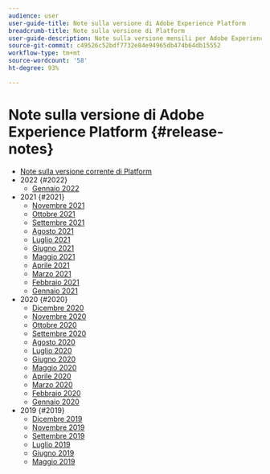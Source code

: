 ```yaml
---
audience: user
user-guide-title: Note sulla versione di Adobe Experience Platform
breadcrumb-title: Note sulla versione di Platform
user-guide-description: Note sulla versione mensili per Adobe Experience Platform.
source-git-commit: c49526c52bdf7732e84e94965db474b64db15552
workflow-type: tm+mt
source-wordcount: '58'
ht-degree: 93%

---
```



# Note sulla versione di Adobe Experience Platform {#release-notes}

* [Note sulla versione corrente di Platform](latest/latest.md)
* 2022 {#2022}
   * [Gennaio 2022](2022/january-2022.md)
* 2021 {#2021}
   * [Novembre 2021](2021/november-2021.md)
   * [Ottobre 2021](2021/october-2021.md)
   * [Settembre 2021](2021/september-2021.md)
   * [Agosto 2021](2021/august-2021.md)
   * [Luglio 2021](2021/july-2021.md)
   * [Giugno 2021](2021/june-2021.md)
   * [Maggio 2021](2021/may-2021.md)
   * [Aprile 2021](2021/april-2021.md)
   * [Marzo 2021](2021/march-2021.md)
   * [Febbraio 2021](2021/february-2021.md)
   * [Gennaio 2021](2021/january-2021.md)
* 2020 {#2020}
   * [Dicembre 2020](2020/december-2020.md)
   * [Novembre 2020](2020/november-2020.md)
   * [Ottobre 2020](2020/october-2020.md)
   * [Settembre 2020](2020/september-2020.md)
   * [Agosto 2020](2020/august-2020.md)
   * [Luglio 2020](2020/july-2020.md)
   * [Giugno 2020](2020/june-2020.md)
   * [Maggio 2020](2020/may-2020.md)
   * [Aprile 2020](2020/april-2020.md)
   * [Marzo 2020](2020/march-2020.md)
   * [Febbraio 2020](2020/february-2020.md)
   * [Gennaio 2020](2020/january-2020.md)
* 2019 {#2019}
   * [Dicembre 2019](2019/december-2019.md)
   * [Novembre 2019](2019/november-2019.md)
   * [Settembre 2019](2019/september-2019.md)
   * [Luglio 2019](2019/july-2019.md)
   * [Giugno 2019](2019/june-2019.md)
   * [Maggio 2019](2019/may-2019.md)
